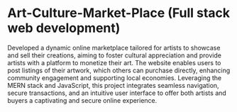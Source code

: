 # Art-Culture-Market-Place (Full stack web development)
Developed a dynamic online marketplace tailored for artists to showcase and sell their creations, aiming to foster cultural appreciation and provide artists with a platform to monetize their art. The website enables users to post listings of their artwork, which others can purchase directly, enhancing community engagement and supporting local economies. Leveraging the MERN stack and JavaScript, this project integrates seamless navigation, secure transactions, and an intuitive user interface to offer both artists and buyers a captivating and secure online experience.
